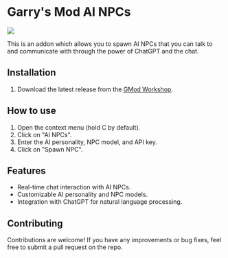 # Garry's Mod AI NPCs

![](https://img.shields.io/steam/subscriptions/3142705974?label=Steam%20Subscriptions&style=for-the-badge&logo=steam)

This is an addon which allows you to spawn AI NPCs that you can talk to and communicate with through the power of ChatGPT and the chat.

## Installation

1. Download the latest release from the [GMod Workshop](https://steamcommunity.com/sharedfiles/filedetails/?id=2509518419).

## How to use

1. Open the context menu (hold C by default).
2. Click on "AI NPCs".
3. Enter the AI personality, NPC model, and API key.
4. Click on "Spawn NPC".

## Features

- Real-time chat interaction with AI NPCs.
- Customizable AI personality and NPC models.
- Integration with ChatGPT for natural language processing.

## Contributing

Contributions are welcome! If you have any improvements or bug fixes, feel free to submit a pull request on the repo.
